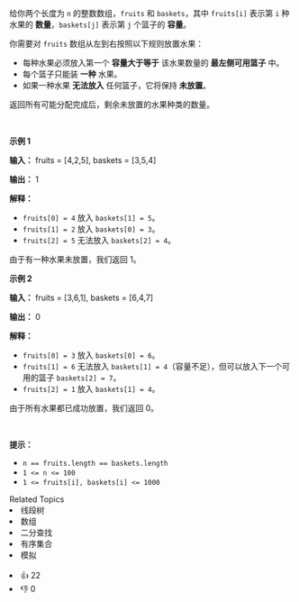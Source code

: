 <p>给你两个长度为 <code>n</code>&nbsp;的整数数组，<code>fruits</code> 和 <code>baskets</code>，其中 <code>fruits[i]</code> 表示第 <code>i</code>&nbsp;种水果的 <strong>数量</strong>，<code>baskets[j]</code> 表示第 <code>j</code>&nbsp;个篮子的 <strong>容量</strong>。</p>

<p>你需要对 <code>fruits</code> 数组从左到右按照以下规则放置水果：</p>

<ul> 
 <li>每种水果必须放入第一个 <strong>容量大于等于</strong> 该水果数量的 <strong>最左侧可用篮子</strong> 中。</li> 
 <li>每个篮子只能装 <b>一种</b> 水果。</li> 
 <li>如果一种水果 <b>无法放入</b> 任何篮子，它将保持 <b>未放置</b>。</li> 
</ul>

<p>返回所有可能分配完成后，剩余未放置的水果种类的数量。</p>

<p>&nbsp;</p>

<p><strong class="example">示例 1</strong></p>

<div class="example-block"> 
 <p><strong>输入：</strong> <span class="example-io">fruits = [4,2,5], baskets = [3,5,4]</span></p> 
</div>

<p><strong>输出：</strong> <span class="example-io">1</span></p>

<p><strong>解释：</strong></p>

<ul> 
 <li><code>fruits[0] = 4</code> 放入 <code>baskets[1] = 5</code>。</li> 
 <li><code>fruits[1] = 2</code> 放入 <code>baskets[0] = 3</code>。</li> 
 <li><code>fruits[2] = 5</code> 无法放入 <code>baskets[2] = 4</code>。</li> 
</ul>

<p>由于有一种水果未放置，我们返回 1。</p>

<p><strong class="example">示例 2</strong></p>

<div class="example-block"> 
 <p><strong>输入：</strong> <span class="example-io">fruits = [3,6,1], baskets = [6,4,7]</span></p> 
</div>

<p><strong>输出：</strong> <span class="example-io">0</span></p>

<p><strong>解释：</strong></p>

<ul> 
 <li><code>fruits[0] = 3</code> 放入 <code>baskets[0] = 6</code>。</li> 
 <li><code>fruits[1] = 6</code> 无法放入 <code>baskets[1] = 4</code>（容量不足），但可以放入下一个可用的篮子 <code>baskets[2] = 7</code>。</li> 
 <li><code>fruits[2] = 1</code> 放入 <code>baskets[1] = 4</code>。</li> 
</ul>

<p>由于所有水果都已成功放置，我们返回 0。</p>

<p>&nbsp;</p>

<p><b>提示：</b></p>

<ul> 
 <li><code>n == fruits.length == baskets.length</code></li> 
 <li><code>1 &lt;= n &lt;= 100</code></li> 
 <li><code>1 &lt;= fruits[i], baskets[i] &lt;= 1000</code></li> 
</ul>

<div><div>Related Topics</div><div><li>线段树</li><li>数组</li><li>二分查找</li><li>有序集合</li><li>模拟</li></div></div><br><div><li>👍 22</li><li>👎 0</li></div>